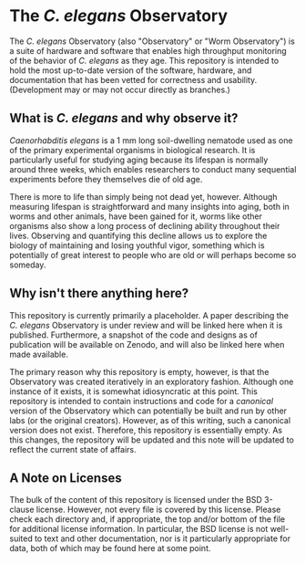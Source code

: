 # The _C. elegans_ Observatory

The _C. elegans_ Observatory (also "Observatory" or "Worm Observatory") is a suite of hardware and software that
enables high throughput monitoring of the behavior of _C. elegans_ as they age.  This repository is intended to
hold the most up-to-date version of the software, hardware, and documentation that has been vetted for correctness
and usability.  (Development may or may not occur directly as branches.)

## What is _C. elegans_ and why observe it?

_Caenorhabditis elegans_ is a 1 mm long soil-dwelling nematode used as one of the primary experimental organisms
in biological research.  It is particularly useful for studying aging because its lifespan is normally around three
weeks, which enables researchers to conduct many sequential experiments before they themselves die of old age.

There is more to life than simply being not dead yet, however.  Although measuring lifespan is straightforward and
many insights into aging, both in worms and other animals, have been gained for it, worms like other organisms also
show a long process of declining ability throughout their lives.  Observing and quantifying this decline allows us
to explore the biology of maintaining and losing youthful vigor, something which is potentially of great interest
to people who are old or will perhaps become so someday.

## Why isn't there anything here?

This repository is currently primarily a placeholder.  A paper describing the _C. elegans_ Observatory is under
review and will be linked here when it is published.  Furthermore, a snapshot of the code and designs as of
publication will be available on Zenodo, and will also be linked here when made available.

The primary reason why this repository is empty, however, is that the Observatory was created iteratively in
an exploratory fashion.  Although one instance of it exists, it is somewhat idiosyncratic at this point.  This
repository is intended to contain instructions and code for a _canonical_ version of the Observatory which can
potentially be built and run by other labs (or the original creators).  However, as of this writing, such a
canonical version does not exist.  Therefore, this repository is essentially empty.  As this changes, the
repository will be updated and this note will be updated to reflect the current state of affairs.

## A Note on Licenses

The bulk of the content of this repository is licensed under the BSD 3-clause license.  However, not every
file is covered by this license.  Please check each directory and, if appropriate, the top and/or bottom of
the file for additional license information.  In particular, the BSD license is not well-suited to text and
other documentation, nor is it particularly appropriate for data, both of which may be found here at some point.
